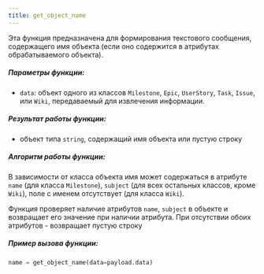 ```yaml
---
title: get_object_name
---
```


Эта функция предназначена для формирования текстового сообщения, содержащего имя объекта (если оно содержится в атрибутах обрабатываемого объекта).

##### Параметры функции:

- `data`: объект одного из классов `Milestone`, `Epic`, `UserStory`, `Task`, `Issue`, или `Wiki`, передаваемый для извлечения информации.
##### Результат работы функции:

- объект типа `string`, содержащий имя объекта или пустую строку

##### Алгоритм работы функции:

В зависимости от класса объекта имя может содержаться в атрибуте `name` (для класса `Milestone`), `subject` (для всех остальных классов, кроме `Wiki`), поле с именем отсутствует (для класса `Wiki`).

Функция проверяет наличие атрибутов `name`, `subject` в объекте и возвращает его значение при наличии атрибута. При отсутствии обоих атрибутов - возвращает пустую строку

##### Пример вызова функции:

```python
name = get_object_name(data=payload.data)
```
